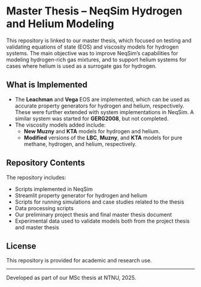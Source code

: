 # Master Thesis – NeqSim Hydrogen and Helium Modeling

This repository is linked to our master thesis, which focused on testing and validating equations of state (EOS) and viscosity models for hydrogen systems. The main objective was to improve NeqSim’s capabilities for modeling hydrogen-rich gas mixtures, and to support helium systems for cases where helium is used as a surrogate gas for hydrogen.

## What is Implemented

- The **Leachman** and **Vega** EOS are implemented, which can be used as accurate property generators for hydrogen and helium, respectively. These were further extended with system implementations in NeqSim. A similar system was started for **GERG2008**, but not completed.
- The viscosity models added include:
  - **New Muzny** and **KTA** models for hydrogen and helium.
  - **Modified** versions of the **LBC**, **Muzny**, and **KTA** models for pure methane, hydrogen, and helium, respectively.

## Repository Contents

The repository includes:

- Scripts implemented in NeqSim
- Streamlit property generator for hydrogen and helium
- Scripts for running simulations and case studies related to the thesis
- Data processing scripts
- Our preliminary project thesis and final master thesis document
- Experimental data used to validate models both from the project thesis and master thesis

## License

This repository is provided for academic and research use.

---

Developed as part of our MSc thesis at NTNU, 2025.
